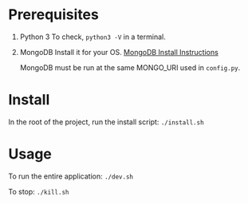 # Prerequisites

1. Python 3
   To check, `python3 -V` in a terminal.

2. MongoDB
   Install it for your OS. [MongoDB Install Instructions](https://docs.mongodb.com/manual/installation/)

   MongoDB must be run at the same MONGO_URI used in `config.py`.

# Install

In the root of the project, run the install script:
`./install.sh`

# Usage

To run the entire application:
`./dev.sh`

To stop:
`./kill.sh`
